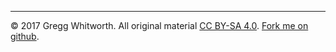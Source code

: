 <hr>

&copy; 2017 Gregg Whitworth.  All original material [CC BY-SA 4.0](https://creativecommons.org/licenses/by/4.0/).  [Fork me on github](https://github.com/whitwort/bio185).
